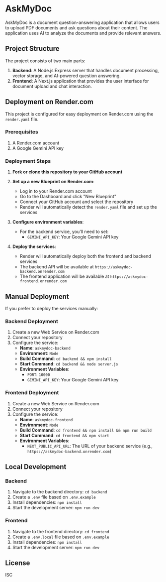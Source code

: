 # AskMyDoc

AskMyDoc is a document question-answering application that allows users to upload PDF documents and ask questions about their content. The application uses AI to analyze the documents and provide relevant answers.

## Project Structure

The project consists of two main parts:

1. **Backend**: A Node.js Express server that handles document processing, vector storage, and AI-powered question answering.
2. **Frontend**: A Next.js application that provides the user interface for document upload and chat interaction.

## Deployment on Render.com

This project is configured for easy deployment on Render.com using the `render.yaml` file.

### Prerequisites

1. A Render.com account
2. A Google Gemini API key

### Deployment Steps

1. **Fork or clone this repository to your GitHub account**

2. **Set up a new Blueprint on Render.com**:
   - Log in to your Render.com account
   - Go to the Dashboard and click "New Blueprint"
   - Connect your GitHub account and select the repository
   - Render will automatically detect the `render.yaml` file and set up the services

3. **Configure environment variables**:
   - For the backend service, you'll need to set:
     - `GEMINI_API_KEY`: Your Google Gemini API key

4. **Deploy the services**:
   - Render will automatically deploy both the frontend and backend services
   - The backend API will be available at `https://askmydoc-backend.onrender.com`
   - The frontend application will be available at `https://askmydoc-frontend.onrender.com`

## Manual Deployment

If you prefer to deploy the services manually:

### Backend Deployment

1. Create a new Web Service on Render.com
2. Connect your repository
3. Configure the service:
   - **Name**: `askmydoc-backend`
   - **Environment**: `Node`
   - **Build Command**: `cd backend && npm install`
   - **Start Command**: `cd backend && node server.js`
   - **Environment Variables**:
     - `PORT`: `10000`
     - `GEMINI_API_KEY`: Your Google Gemini API key

### Frontend Deployment

1. Create a new Web Service on Render.com
2. Connect your repository
3. Configure the service:
   - **Name**: `askmydoc-frontend`
   - **Environment**: `Node`
   - **Build Command**: `cd frontend && npm install && npm run build`
   - **Start Command**: `cd frontend && npm start`
   - **Environment Variables**:
     - `NEXT_PUBLIC_API_URL`: The URL of your backend service (e.g., `https://askmydoc-backend.onrender.com`)

## Local Development

### Backend

1. Navigate to the backend directory: `cd backend`
2. Create a `.env` file based on `.env.example`
3. Install dependencies: `npm install`
4. Start the development server: `npm run dev`

### Frontend

1. Navigate to the frontend directory: `cd frontend`
2. Create a `.env.local` file based on `.env.example`
3. Install dependencies: `npm install`
4. Start the development server: `npm run dev`

## License

ISC